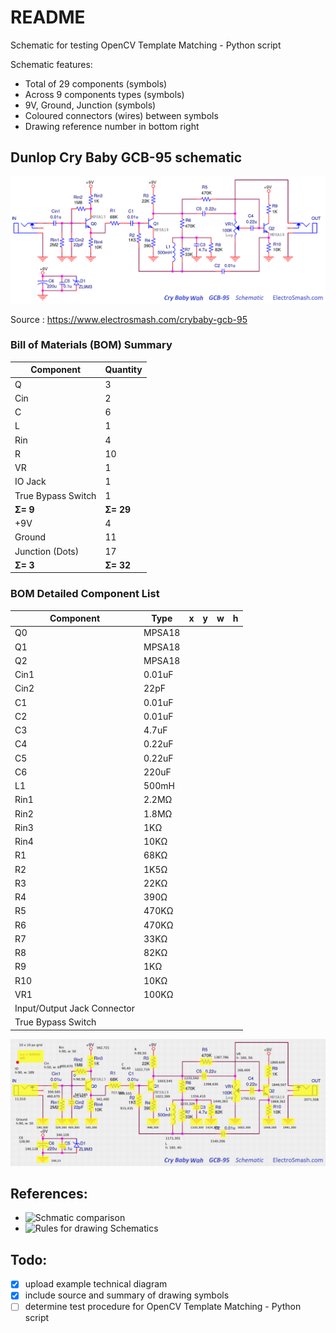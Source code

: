 # README

Schematic for testing OpenCV Template Matching - Python script

Schematic features:
+ Total of 29 components (symbols)
+ Across 9 components types (symbols)
+ 9V, Ground, Junction (symbols)
+ Coloured connectors (wires) between symbols
+ Drawing reference number in bottom right

## Dunlop Cry Baby GCB-95 schematic

![Dunlop Cry Baby GCB-95 schematic](cry-baby-wah-gcb-95-schematic.png?raw=true "Original Schematic")

Source : https://www.electrosmash.com/crybaby-gcb-95

### Bill of Materials (BOM) Summary

Component | Quantity
------------ | -------------
Q | 3 
Cin | 2
C | 6
L | 1
Rin | 4
R | 10
VR | 1
IO Jack | 1
True Bypass Switch | 1
__&Sigma;= 9__ | __&Sigma;= 29__ 
+9V | 4
Ground | 11
Junction (Dots) | 17
__&Sigma;= 3__ | __&Sigma;= 32__ 


### BOM Detailed Component List

Component | Type | x | y | w | h
--- | --- | --- | --- | --- | ---|
Q0 |  MPSA18 | | | | |
Q1  | MPSA18 | | | | |
Q2  | MPSA18 | | | | |
Cin1 |  0.01uF | | | | |
Cin2 |  22pF | | | | |
C1 |  0.01uF | | | | |
C2 |  0.01uF | | | | |
C3 |  4.7uF | | | | |
C4 |  0.22uF | | | | |
C5 |  0.22uF | | | | |
C6 |  220uF | | | | |
L1 |  500mH | | | | |
Rin1 |  2.2MΩ | | | | |
Rin2 |  1.8MΩ | | | | |
Rin3 |  1KΩ | | | | |
Rin4 |  10KΩ | | | | |
R1 |  68KΩ | | | | |
R2 |  1K5Ω | | | | |
R3 |  22KΩ | | | | |
R4 |  390Ω | | | | |
R5 |  470KΩ | | | | |
R6 |  470KΩ | | | | |
R7 |  33KΩ | | | | |
R8 |  82KΩ | | | | |
R9 |  1KΩ | | | | |
R10 | 10KΩ | | | | |
VR1 | 100KΩ | | | | |
Input/Output Jack Connector | | | | | |
True Bypass Switch| | | | | |

![Dunlop Cry Baby GCB-95 schematic with highlighted symbols](cry-baby-wah-gcb-95-schematic-gridlines.png?raw=true "Marked-up Schematic")

## References:

+ ![Schmatic comparison](https://electronics.stackexchange.com/questions/105136/whats-a-schematic-compared-to-other-diagrams)
+ ![Rules for drawing Schematics](https://electronics.stackexchange.com/questions/28251/rules-and-guidelines-for-drawing-good-schematics)


## Todo:

- [x] upload example technical diagram
- [x] include source and summary of drawing symbols
- [ ] determine test procedure for OpenCV Template Matching - Python script
